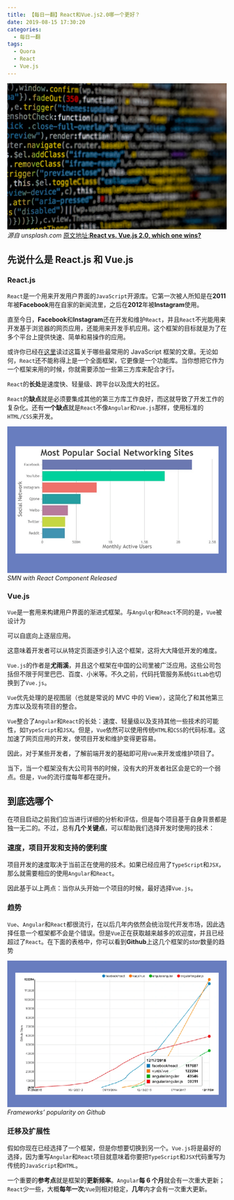 ```yaml
---
title: 【每日一翻】React和Vue.js2.0哪一个更好？
date: 2019-08-15 17:30:20
categories:
  - 每日一翻
tags:
  - Quora
  - React
  - Vue.js
---
```


![源自https://unsplash.com/](https://raw.githubusercontent.com/x13945/image-bucket/master/img/markus-spiske-70Rir5vB96U-unsplash.jpg)
_源自 unsplash.com_
[原文地址:**React vs. Vue.js 2.0, which one wins?**](https://www.quora.com/React-vs-Vue-js-2-0-which-one-wins/answers/152114765)

## 先说什么是 React.js 和 Vue.js

### React.js

`React`是一个用来开发用户界面的`JavaScript`开源库。它第一次被人所知是在**2011**年被**Facebook**用在自家的新闻流里，之后在**2012**年被**Instagram**使用。

直至今日，**Facebook**和**Instagram**还在开发和维护`React`，并且`React`不光能用来开发基于浏览器的网页应用，还能用来开发手机应用。这个框架的目标就是为了在多个平台上提供快速、简单和易操作的应用。

或许你已经在[这里](https://stfalcon.com/en/blog/post/javascript-frameworks-for-software-development)读过这篇关于哪些最常用的 JavaScript 框架的文章。无论如何，`React`还不能称得上是一个全面框架，它更像是一个功能库。当你想把它作为一个框架来用的时候，你就需要添加一些第三方库来配合才行。

`React`的**长处**是速度快、轻量级、跨平台以及庞大的社区。

`React`的**缺点**就是必须要集成其他的第三方库工作良好，而这就导致了开发工作的复杂化。还有**一个缺点**就是`React`不像`Angular`和`Vue.js`那样，使用标准的`HTML/CSS`来开发。

![*SMN with React Component Released*](https://raw.githubusercontent.com/x13945/image-bucket/master/img/main-qimg-67ed54d37ceef239fc37029ca5af512a.png)
_SMN with React Component Released_

### Vue.js

`Vue`是一套用来构建用户界面的渐进式框架。与`Angulqr`和`React`不同的是，`Vue`被设计为

可以自底向上逐层应用。

这意味着开发者可以从特定页面逐步引入这个框架，这将大大降低开发的难度。

`Vue.js`的作者是**尤雨溪**，并且这个框架在中国的公司里被广泛应用。这些公司包括但不限于阿里巴巴、百度、小米等。不久之前，代码托管服务系统`GitLab`也切换到了`Vue.js`。

`Vue`优先处理的是视图层（也就是常说的 MVC 中的 View），这简化了和其他第三方库以及现有项目的整合。

`Vue`整合了`Angular`和`React`的长处：速度、轻量级以及支持其他一些技术的可能性，如`TypeScript`和`JSX`。但是，`Vue`依然可以使用传统`HTML`和`CSS`的代码标准。这加速了网页应用的开发，使项目开发和维护变得更容易。

因此，对于某些开发者，了解前端开发的基础即可用`Vue`来开发或维护项目了。

当下，当一个框架没有大公司背书的时候，没有大的开发者社区会是它的一个弱点。但是，`Vue`的流行度每年都在提升。

## 到底选哪个

在项目启动之前我们应当进行详细的分析和评估，但是每个项目基于自身背景都是独一无二的。不过，总有**几个关键点**，可以帮助我们选择开发时使用的技术：

### 速度，项目开发和支持的便利度

项目开发的速度取决于当前正在使用的技术。如果已经应用了`TypeScript`和`JSX`，那么就需要相应的使用`Angular`和`React`。

因此基于以上两点：当你从头开始一个项目的时候，最好选择`Vue.js`。

### 趋势

`Vue`、`Angular`和`React`都很流行，在以后几年内依然会统治现代开发市场，因此选择任意一个框架都不会是个错误。但是`Vue`正在获取越来越多的欢迎度，并且已经超过了`React`。在下面的表格中，你可以看到**Github**上这几个框架的*star*数量的趋势

![Frameworks’ popularity on Github](https://raw.githubusercontent.com/x13945/image-bucket/master/img/main-qimg-98753c0f9c4df6071f0902b18c1c554b.png)
_Frameworks’ popularity on Github_

### 迁移及扩展性

假如你现在已经选择了一个框架，但是你想要切换到另一个。`Vue.js`将是最好的选择，因为重写`Angular`和`React`项目就意味着你要把`TypeScript`和`JSX`代码重写为传统的`JavaScript`和`HTML`。

一个重要的**参考点**就是框架的**更新频率**。`Angular`**每 6 个月**就会有一次重大更新；`React`少一些，大概**每年一次**;`Vue`则相对稳定，**几年**内才会有一次重大更新。
